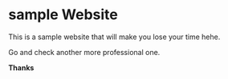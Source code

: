 # sample Website

This is a sample website that will make you lose your time hehe.

Go and check another more professional one.

**Thanks**
